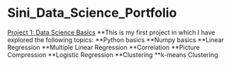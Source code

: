 # Sini_Data_Science_Portfolio
[Project 1: Data Science Basics](https://github.com/sinishibu/IntroToDataScience/blob/master/DataScienceBasics.ipynb)
**This is my first project in which I have explored the following topics:
**Python basics
**Numpy basics
**Linear Regression
**Multiple Linear Regression
**Correlation
**Picture Compression
**Logistic Regression
**Clustering
**k-means Clustering
